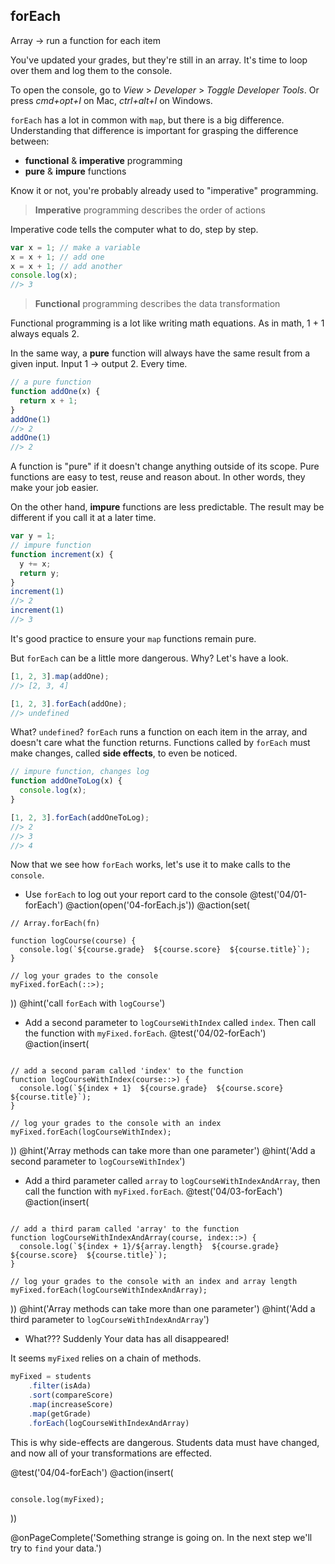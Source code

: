 ## forEach
Array -> run a function for each item

You've updated your grades, but they're still in an array. It's time to loop over them and log them to the console.

To open the console, go to *View* > *Developer* > *Toggle Developer Tools*. Or press *cmd+opt+I* on Mac, *ctrl+alt+I* on Windows.

`forEach` has a lot in common with `map`, but there is a big difference. Understanding that difference is important for grasping the difference between:

  * **functional** & **imperative** programming
  * **pure** & **impure** functions

Know it or not, you're probably already used to "imperative" programming.

> **Imperative** programming describes the order of actions

Imperative code tells the computer what to do, step by step.

```js
var x = 1; // make a variable
x = x + 1; // add one
x = x + 1; // add another
console.log(x);
//> 3
```

> **Functional** programming describes the data transformation

Functional programming is a lot like writing math equations. As in math, 1 + 1 always equals 2.

In the same way, a **pure** function will always have the same result from a given input. Input 1 -> output 2. Every time.

```js
// a pure function
function addOne(x) {
  return x + 1;
}
addOne(1)
//> 2
addOne(1)
//> 2
```

A function is "pure" if it doesn't change anything outside of its scope. Pure functions are easy to test, reuse and reason about. In other words, they make your job easier.

On the other hand, **impure** functions are less predictable. The result may be different if you call it at a later time.

```js
var y = 1;
// impure function
function increment(x) {
  y += x;
  return y;
}
increment(1)
//> 2
increment(1)
//> 3
```

It's good practice to ensure your `map` functions remain pure.

But `forEach` can be a little more dangerous. Why? Let's have a look.

```js
[1, 2, 3].map(addOne);
//> [2, 3, 4]

[1, 2, 3].forEach(addOne);
//> undefined
```

What? `undefined`? `forEach` runs a function on each item in the array, and doesn't care what the function returns. Functions called by `forEach` must make changes, called **side effects**, to even be noticed.

```js
// impure function, changes log
function addOneToLog(x) {
  console.log(x);
}

[1, 2, 3].forEach(addOneToLog);
//> 2
//> 3
//> 4
```

Now that we see how `forEach` works, let's use it to make calls to the `console`.

+ Use `forEach` to log out your report card to the console
@test('04/01-forEach')
@action(open('04-forEach.js'))
@action(set(
```
// Array.forEach(fn)

function logCourse(course) {
  console.log(`${course.grade}  ${course.score}  ${course.title}`);
}

// log your grades to the console
myFixed.forEach(::>);
```
))
@hint('call `forEach` with `logCourse`')

+ Add a second parameter to `logCourseWithIndex` called `index`. Then call the function with `myFixed.forEach`.
@test('04/02-forEach')
@action(insert(
```

// add a second param called 'index' to the function
function logCourseWithIndex(course::>) {
  console.log(`${index + 1}  ${course.grade}  ${course.score}  ${course.title}`);
}

// log your grades to the console with an index
myFixed.forEach(logCourseWithIndex);
```
))
@hint('Array methods can take more than one parameter')
@hint('Add a second parameter to `logCourseWithIndex`')

+ Add a third parameter called `array` to `logCourseWithIndexAndArray`, then call the function with `myFixed.forEach`.
@test('04/03-forEach')
@action(insert(
```

// add a third param called 'array' to the function
function logCourseWithIndexAndArray(course, index::>) {
  console.log(`${index + 1}/${array.length}  ${course.grade}  ${course.score}  ${course.title}`);
}

// log your grades to the console with an index and array length
myFixed.forEach(logCourseWithIndexAndArray);
```
))
@hint('Array methods can take more than one parameter')
@hint('Add a third parameter to `logCourseWithIndexAndArray`')

+ What??? Suddenly Your data has all disappeared!

It seems `myFixed` relies on a chain of methods.

```js
myFixed = students
    .filter(isAda)
    .sort(compareScore)
    .map(increaseScore)
    .map(getGrade)
    .forEach(logCourseWithIndexAndArray)
```

This is why side-effects are dangerous. Students data must have changed, and now all of your transformations are effected.

@test('04/04-forEach')
@action(insert(
```

console.log(myFixed);
```
))

@onPageComplete('Something strange is going on. In the next step we'll try to `find` your data.')
